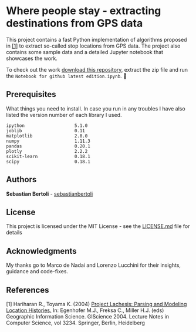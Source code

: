 # Where people stay - extracting destinations from GPS data

This project contains a fast Python implementation of algorithms
proposed in [[1]](#hariharan2004) to extract so-called stop locations
from GPS data. The project also contains some sample data and a
detailed Jupyter notebook that showcases the work.

To check out the work [download this repository](https://github.com/sebastianbertoli/Github-internship_human_mobility/archive/master.zip), extract the zip file and run the 
`Notebook for github latest edition.ipynb`. :beers:

## Prerequisites

What things you need to install. In
case you run in any troubles I have also listed the version number of each library I used. 

```
ipython                   5.1.0
joblib                    0.11
matplotlib                2.0.0
numpy                     1.11.3
pandas                    0.20.1
plotly                    2.2.2
scikit-learn              0.18.1 
scipy                     0.18.1
```

## Authors

**Sebastian Bertoli** - [sebastianbertoli](https://github.com/sebastianbertoli)

## License

This project is licensed under the MIT License - see the [LICENSE.md](LICENSE.md) file for details

## Acknowledgments

My thanks go to Marco de Nadai and Lorenzo Lucchini for their insights, guidance and code-fixes. 

## References

<a id='hariharan2004'></a> [1] Hariharan R., Toyama K. (2004) [Project Lachesis: Parsing and Modeling Location Histories.](https://link.springer.com/chapter/10.1007/978-3-540-30231-5_8#citeas) In: Egenhofer M.J., Freksa C., Miller H.J. (eds) Geographic Information Science. GIScience 2004. Lecture Notes in Computer Science, vol 3234. Springer, Berlin, Heidelberg